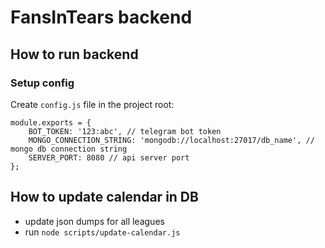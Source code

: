 # FansInTears backend

## How to run backend

### Setup config
Create `config.js` file in the project root:
```
module.exports = {
	BOT_TOKEN: '123:abc', // telegram bot token
	MONGO_CONNECTION_STRING: 'mongodb://localhost:27017/db_name', // mongo db connection string
	SERVER_PORT: 8080 // api server port
};
```

## How to update calendar in DB
- update json dumps for all leagues
- run `node scripts/update-calendar.js`